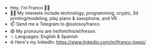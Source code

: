 - Hey, I'm Franco 👋🏻
- 👍🏻 My interests include technology, programming, crypto, 3d printing/modeling, play piano & saxophone, and VR.
- 📫 Send me a Telegram to @solosoyfranco
- 😄 My pronouns are he/him/his/el/freson.
- 💥 Languages: English & Spanish
- 🌐 Here's my linkedIn: https://www.linkedin.com/in/jfranco-lopez/

